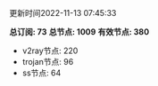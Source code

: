 更新时间2022-11-13 07:45:33

**总订阅: 73**
**总节点: 1009**
**有效节点: 380**
- v2ray节点: 220
- trojan节点: 96
- ss节点: 64
